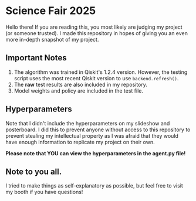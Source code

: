 # Science Fair 2025

Hello there! If you are reading this, you most likely are judging my project (or someone trusted). I made this repository in hopes of giving you an even more in-depth snapshot of my project.

## Important Notes

1. The algorithm was trained in Qiskit's 1.2.4 version. However, the testing script uses the most recent Qiskit version to use `backend.refresh()`.
2. The **raw** test results are also included in my repository.
3. Model weights and policy are included in the test file.

## Hyperparameters

Note that I didn't include the hyperparameters on my slideshow and posterboard. I did this to prevent anyone without access to this repository to prevent stealing my intellectual property as I was afraid that they would have enough information to replicate my project on their own. 

**Please note that YOU can view the hyperparameters in the agent.py file!**

## Note to you all.

I tried to make things as self-explanatory as possible, but feel free to visit my booth if you have questions!
